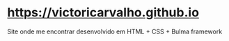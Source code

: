 # https://victoricarvalho.github.io
Site onde me encontrar desenvolvido em HTML + CSS + Bulma framework
